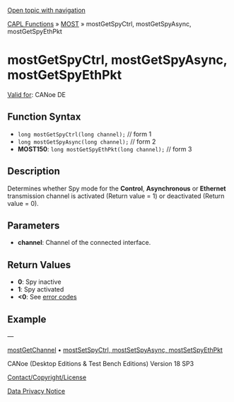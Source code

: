 [Open topic with navigation](../../../../../CANoeDEFamily.htm#Topics/CAPLFunctions/MOST/Functions/CAPLfunctionMOSTGetSpyCtrl.md)

[CAPL Functions](../../CAPLfunctions.md) » [MOST](../CAPLfunctionsMOSTOverview.md) » mostGetSpyCtrl, mostGetSpyAsync, mostGetSpyEthPkt

# mostGetSpyCtrl, mostGetSpyAsync, mostGetSpyEthPkt

[Valid for](../../../Shared/FeatureAvailability.md): CANoe DE

## Function Syntax

- `long mostGetSpyCtrl(long channel);` // form 1
- `long mostGetSpyAsync(long channel);` // form 2
- **MOST150**: `long mostGetSpyEthPkt(long channel);` // form 3

## Description

Determines whether Spy mode for the **Control**, **Asynchronous** or **Ethernet** transmission channel is activated (Return value = 1) or deactivated (Return value = 0).

## Parameters

- **channel**: Channel of the connected interface.

## Return Values

- **0**: Spy inactive
- **1**: Spy activated
- **\<0**: See [error codes](../CAPLfunctionsMOSTErrorCodes.md)

## Example

—

[mostGetChannel](CAPLfunctionMOSTGetChannel.md) • [mostSetSpyCtrl, mostSetSpyAsync, mostSetSpyEthPkt](CAPLfunctionMOSTSetSpyCtrl.md)

CANoe (Desktop Editions & Test Bench Editions) Version 18 SP3

[Contact/Copyright/License](../../../Shared/ContactCopyrightLicense.md)

[Data Privacy Notice](https://www.vector.com/int/en/company/get-info/privacy-policy/)
